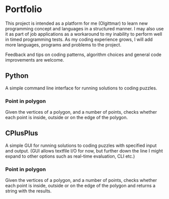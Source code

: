 # Portfolio
This project is intended as a platform for me (Olgittmar) to learn new programming concept and languages
in a structured manner. I may also use it as part of job applications as a workaround to my inability to perform well
in timed programming tests.
As my coding experience grows, I will add more languages, programs and problems to the project.

Feedback and tips on coding patterns, algorithm choices and general code improvements are welcome.

## Python
A simple command line interface for running solutions to coding puzzles.
### Point in polygon
Given the vertices of a polygon, and a number of points, checks whether each point is inside, outside or on the edge of the polygon.

## CPlusPlus
A simple GUI for running solutions to coding puzzles with specified input and output.
(GUI allows textfile I/O for now, but further down the line I might expand to other options such as real-time evaluation, CLI etc.)
### Point in polygon
Given the vertices of a polygon, and a number of points, checks whether each point is inside, outside or on the edge of the polygon and returns a string with the results.